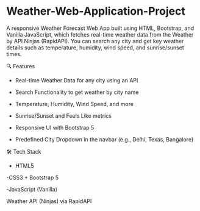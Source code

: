 # Weather-Web-Application-Project
A responsive Weather Forecast Web App built using HTML, Bootstrap, and Vanilla JavaScript, which fetches real-time weather data from the Weather by API Ninjas (RapidAPI). You can search any city and get key weather details such as temperature, humidity, wind speed, and sunrise/sunset times.

🔍 Features
- Real-time Weather Data for any city using an API

- Search Functionality to get weather by city name

- Temperature, Humidity, Wind Speed, and more

- Sunrise/Sunset and Feels Like metrics

- Responsive UI with Bootstrap 5

- Predefined City Dropdown in the navbar (e.g., Delhi, Texas, Bangalore)


🛠️ Tech Stack
 - HTML5

 -CSS3 + Bootstrap 5

 -JavaScript (Vanilla)

Weather API (Ninjas) via RapidAPI

